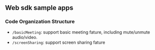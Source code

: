 ## Web sdk sample apps

### Code Organization Structure

- `/basicMeeting`: support basic meeting fature, including mute/unmute audio/video.
- `/screenSharing`: support screen sharing fature